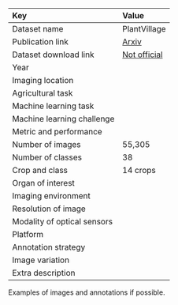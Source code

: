 
| Key                         | Value                                                                                   |
|:----------------------------|:----------------------------------------------------------------------------------------|
| Dataset name                | PlantVillage                                                                            |
| Publication link            | [Arxiv](https://arxiv.org/abs/1511.08060)                                               |
| Dataset download link       | [Not official](https://github.com/spMohanty/PlantVillage-Dataset/tree/master/raw/color) |
| Year                        |                                                                                         |
| Imaging location            |                                                                                         |
| Agricultural task           |                                                                                         |
| Machine learning task       |                                                                                         |
| Machine learning challenge  |                                                                                         |
| Metric and performance      |                                                                                         |
| Number of images            | 55,305                                                                                  |
| Number of classes           | 38                                                                                      |
| Crop and class              | 14 crops                                                                                |
| Organ of interest           |                                                                                         |
| Imaging environment         |                                                                                         |
| Resolution of image         |                                                                                         |
| Modality of optical sensors |                                                                                         |
| Platform                    |                                                                                         |
| Annotation strategy         |                                                                                         |
| Image variation             |                                                                                         |
| Extra description           |                                                                                         |


Examples of images and annotations if possible.
